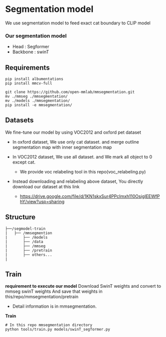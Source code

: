 # Segmentation model
We use segmentation model to feed exact cat boundary to CLIP model

### Our segmentation model
- Head : Segformer
- Backbone : swinT


## Requirements
```
pip install albumentations
pip install mmcv-full
```

```
git clone https://github.com/open-mmlab/mmsegmentation.git
mv ./mmseg ./mmsegmentation/
mv ./models ./mmsegmentation/
pip install -e mmsegmentation/
```

## Datasets
We fine-tune our model by using VOC2012 and oxford pet dataset
- In oxford dataset, We use only cat dataset. and merge outline segmentation map with inner segmentation map
- In VOC2012 dataset, We use all dataset. and We mark all object to 0 except cat.
    - We provide voc relabeling tool in this repo(voc_relabeling.py)

- Instead downloading and relabeling above dataset, You directly download our dataset at this link
    - https://drive.google.com/file/d/1KN1skxSur4PPcImxh110OsigIEEWfPhY/view?usp=sharing


## Structure
```
├──/segmodel-train
|   ├── /mmsegmention
|       ├── /models
|       ├── /data
|       ├── /mmseg
|       ├── /pretrain
|       ├── others...
|
```


## Train
__requirement to execute our model__
Download SwinT weights and convert to mmseg swinT weights
And save that weights in this/repo/mmsegmentation/pretrain
- Detail information is in mmsegmentation.

__Train__
```
# In this repo mmsegmentation directory
python tools/train.py models/swinT_segformer.py
```



